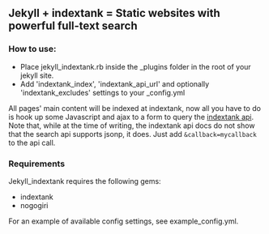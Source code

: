 ## Jekyll + indextank = Static websites with powerful full-text search

### How to use:
* Place jekyll_indextank.rb inside the _plugins folder in the root of your jekyll site.
* Add 'indextank_index', 'indextank_api_url' and optionally 'indextank_excludes' settings to your _config.yml

All pages' main content will be indexed at indextank, now all you have to do is hook up some Javascript and ajax
to a form to query the [indextank api](http://indextank.com/documentation/api#searching).  
Note that, while at the time of writing, the indextank api docs do not show that the search api supports jsonp, it does.
Just add `&callback=mycallback` to the api call.

### Requirements
Jekyll_indextank requires the following gems:

* indextank
* nogogiri

For an example of available config settings, see example_config.yml.
